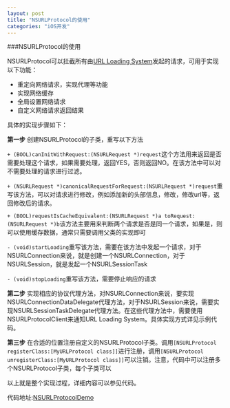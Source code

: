 ```yaml
---
layout: post
title: "NSURLProtocol的使用"
categories: "iOS开发"
---
```


###NSURLProtocol的使用

NSURLProtocol可以拦截所有由[URL Loading System](https://developer.apple.com/library/mac/documentation/Cocoa/Conceptual/URLLoadingSystem/URLLoadingSystem.html#//apple_ref/doc/uid/10000165i)发起的请求，可用于实现以下功能：

 * 重定向网络请求，实现代理等功能
 * 实现网络缓存
 * 全局设置网络请求
 * 自定义网络请求返回结果

具体的实现步骤如下：

**第一步** 创建NSURLProtocol的子类，重写以下方法

`+ (BOOL)canInitWithRequest:(NSURLRequest *)request`这个方法用来返回是否需要处理这个请求，如果需要处理，返回YES，否则返回NO。在该方法中可以对不需要处理的请求进行过滤。

`+ (NSURLRequest *)canonicalRequestForRequest:(NSURLRequest *)request`重写该方法，可以对请求进行修改，例如添加新的头部信息，修改，修改url等，返回修改后的请求。

`+ (BOOL)requestIsCacheEquivalent:(NSURLRequest *)a toRequest:(NSURLRequest *)b`该方法主要用来判断两个请求是否是同一个请求，如果是，则可以使用缓存数据，通常只需要调用父类的实现即可

`- (void)startLoading`重写该方法，需要在该方法中发起一个请求，对于NSURLConnection来说，就是创建一个NSURLConnection，对于NSURLSession，就是发起一个NSURLSessionTask

`- (void)stopLoading`重写该方法，需要停止响应的请求

**第二步** 实现相应的协议代理方法，对NSURLConnection来说，要实现NSURLConnectionDataDelegate代理方法，对于NSURLSession来说，需要实现NSURLSessionTaskDelegate代理方法。在这些代理方法中，需要使用NSURLProtocolClient来通知URL Loading System。具体实现方式详见示例代码。

**第三步** 在合适的位置注册自定义的NSURLProtocol子类。调用`[NSURLProtocol registerClass:[MyURLProtocol class]]`进行注册，调用`[NSURLProtocol unregisterClass:[MyURLProtocol class]]`可以注销。注意，代码中可以注册多个NSURLProtocol子类，每个子类可以

以上就是整个实现过程，详细内容可以参见代码。

代码地址:[NSURLProtocolDemo](https://github.com/liujinlongxa/NSURLProtocolDemo)

